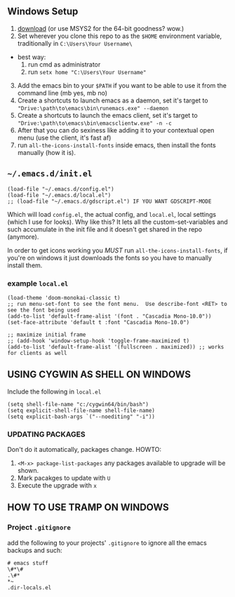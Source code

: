 ## Windows Setup
1. [download](https://www.gnu.org/software/emacs/download.html#nonfree) (or use MSYS2 for the 64-bit goodness? wow.)
2. Set wherever you clone this repo to as the `$HOME` environment variable, traditionally in `C:\Users\Your Username\`
  - best way:
    1. run cmd as administrator
	2. run `setx home "C:\Users\Your Username"`
3. Add the emacs bin to your `$PATH` if you want to be able to use it from the command line (mb yes, mb no)
4. Create a shortcuts to launch emacs as a daemon, set it's target to `"Drive:\path\to\emacs\bin\runemacs.exe" --daemon`
5. Create a shortcuts to launch the emacs client, set it's target to `"Drive:\path\to\emacs\bin\emacsclientw.exe" -n -c`
6. After that you can do sexiness like adding it to your contextual open menu (use the client, it's fast af)
7. run `all-the-icons-install-fonts` inside emacs, then install the fonts manually (how it is).

## `~/.emacs.d/init.el`

``` emacs-lisp
(load-file "~/.emacs.d/config.el")
(load-file "~/.emacs.d/local.el")
;; (load-file "~/.emacs.d/gdscript.el") IF YOU WANT GDSCRIPT-MODE
```

Which will load `config.el`, the actual config, and `local.el`, local settings (which I use for looks).
Why like this?  It lets all the custom-set-variables and such accumulate in the init file and it doesn't get shared in the repo (anymore).

In order to get icons working you _MUST_ run `all-the-icons-install-fonts`, if you're on windows it just downloads the fonts so you have to manually install them.

### example `local.el`

``` emacs-lisp
(load-theme 'doom-monokai-classic t)
;; run menu-set-font to see the font menu.  Use describe-font <RET> to see the font being used
(add-to-list 'default-frame-alist '(font . "Cascadia Mono-10.0"))
(set-face-attribute 'default t :font "Cascadia Mono-10.0")

;; maximize initial frame
;; (add-hook 'window-setup-hook 'toggle-frame-maximized t)
(add-to-list 'default-frame-alist '(fullscreen . maximized)) ;; works for clients as well
```

## USING CYGWIN AS SHELL ON WINDOWS
	
Include the following in  `local.el`

``` emacs-lisp
(setq shell-file-name "c:/cygwin64/bin/bash")
(setq explicit-shell-file-name shell-file-name)
(setq explicit-bash-args `("--noediting" "-i"))
```

### UPDATING PACKAGES

Don't do it automatically, packages change.
HOWTO:
1. `<M-x> package-list-packages` any packages available to upgrade will be shown.
2. Mark pacakges to update with `U`
3. Execute the upgrade with `x`

## HOW TO USE TRAMP ON WINDOWS

### Project `.gitignore`

add the following to your projects' `.gitignore` to ignore all the emacs backups and such:

```
# emacs stuff
\#*\#
.\#*
*~
.dir-locals.el
```

<!----------------------------------->
<!-- I don't even USE this anymore -->
<!----------------------------------->

<!-- ### making flycheck play with node well: -->

<!-- - Go to root directory of project and run `npm instal install eslint --save-dev` -->
<!--   + If you're also using @babel stuff (you are if you copy the `.eslintrc.json` from below) you might also have to run `npm install @babel/core @babel/eslint-parser @babel/preset-env --save-dev` -->
<!-- - After that run `eslint --init` or `npx eslint --init` -->
<!-- - just do the basic setup, and save as a `json` -->
<!-- - after that replace `.eslintrc.json` with the following: -->

<!-- ``` json -->
<!-- { -->
<!--     "env": { -->
<!--         "browser": false, -->
<!--         "es2021": true, -->
<!-- 		"node": true -->
<!--     }, -->
<!--     "parser": "@babel/eslint-parser", -->
<!--     "parserOptions": { -->
<!--         "ecmaVersion": 12, -->
<!--         "sourceType": "module" -->
<!--     }, -->
<!-- 	"rules": { -->
<!-- 		"getter-return": "error", -->
<!-- 		"no-cond-assign": "error", -->
<!-- 		"no-constant-condition": "error", -->
<!-- 		"no-dupe-args": "error", -->
<!-- 		"no-dupe-else-if": "error", -->
<!-- 		"no-dupe-keys": "error", -->
<!-- 		"no-duplicate-case": "error", -->
<!-- 		"no-empty": "warn", -->
<!-- 		"no-extra-boolean-cast": "warn", -->
<!-- 		"no-func-assign": "error", -->
<!-- 		"no-import-assign": "error", -->
<!-- 		"no-setter-return": "error", -->
<!-- 		"no-sparse-arrays": "warn", -->
<!-- 		"no-unreachable": "warn", -->
<!-- 		"no-unsafe-finally": "warn", -->
<!-- 		"no-unsafe-negation": "error", -->
<!-- 		"use-isnan": "error", -->
<!-- 		"eqeqeq": [ "warn", "smart" ], -->
<!-- 		"no-multi-spaces": "warn", -->
<!-- 		"no-redeclare": "error", -->
<!-- 		"no-useless-escape": "warn", -->
<!-- 		"no-with": "error", -->
<!-- 		"no-undef": "error", -->
<!-- 		"no-unused-vars": [ "warn", { "vars": "local", "args": "all" }], -->
<!-- 		"wrap-iife": ["warn", "inside"], -->
<!-- 		"object-curly-spacing": ["warn", "always"], -->
<!-- 		"quotes": ["warn", "single", { "avoidEscape": true, "allowTemplateLiterals": true }], -->
<!-- 		"semi": ["error", "always"], -->
<!-- 		"no-const-assign": "error", -->
<!-- 		"arrow-spacing": "warn", -->
<!-- 		"no-confusing-arrow": "warn", -->
<!-- 		"no-dupe-class-members": "error", -->
<!-- 		"no-duplicate-imports": "warn", -->
<!-- 		"no-var": "warn", -->
<!-- 		"no-confusing-arrow": "warn", -->
<!-- 		"constructor-super": "error", -->
<!-- 		"no-this-before-super": "error", -->
<!-- 		"prefer-const": "warn", -->
<!-- 		"require-yield": "warn", -->
<!-- 		"arrow-parens": ["warn", "as-needed"] -->
<!-- 	} -->
<!-- } -->
<!-- ``` -->
<!-- - create `.babelrc` with the following: -->

<!-- ``` json -->
<!-- { -->
<!-- 	"presets": [ -->
<!-- 		[ "@babel/preset-env", -->
<!-- 		  { -->
<!-- 			  "shippedProposals": true -->
<!-- 		  }] -->
<!-- 	] -->
<!-- } -->

<!-- ``` -->
<!-- - finally create `.dir-locals.el` with the following: -->

<!-- ``` emacs-lisp -->
<!-- ((js-mode . ((eval . (progn -->
<!-- 				  (make-local-variable 'exec-path) -->
<!-- 				  (add-to-list 'exec-path "/path/to/repo/node_modules/.bin/")))))) -->
<!-- ``` -->
<!-- idk why but I haven't gotten it to work well when emacs is started in i3 (not the client, but emacs itself) -->
<!-- try starting the server in a different DE/WM session then going into i3 -->
